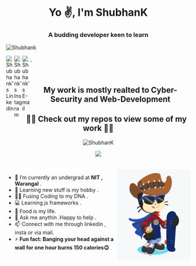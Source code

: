 
<h1 align="center">Yo ✌️, I'm ShubhanK</h1>
<h3 align="center">A budding developer keen to learn</h3>
<p align="left"> <img src="https://komarev.com/ghpvc/?username=5h0bh4nk&label=Profile%20views&color=0e75b6&style=flat" alt="Shubhank" /> </p>
<div class="align-items-center">
<a href="https://https://www.linkedin.com/in/shubhank-kulshreshtha-782627190/">
  <img align="left" alt="Shubhank's Linkedin" width="22px" src="https://cdn.jsdelivr.net/npm/simple-icons@v3/icons/linkedin.svg" />&nbsp;
</a>
<a href="https://www.instagram.com/dekul_shubhank/">
  <img align="left" alt="Shubhank's Instagram" width="22px" src="https://cdn.jsdelivr.net/npm/simple-icons@v3/icons/instagram.svg" />
</a>
<a href="mailto:kul.shubhank207@gmail.com">
  <img align="left" alt="Shubhank's E-mail" width="22px" src="https://cdn.jsdelivr.net/npm/simple-icons@v3/icons/gmail.svg" />
</a>
</div>
<br><br>

<h2 align="center">My work is mostly realted to Cyber-Security and Web-Development</h2>
<h2 align="center"> 👨‍💻  Check out my repos to view some of my work   👨‍💻</h2>
<p align="center">
  <img width="460" height="300" src="https://github-readme-stats.vercel.app/api?username=h0bh4nk&show_icons=true&count_private=true" alt="ShubhanK" ">
</p>

<p align = "center">
  <img src = "https://github-readme-streak-stats.herokuapp.com/?user=5h0bh4nk">
</p>
<br>

<img align="right" height="250px" width="200px" alt="shubhank octocat" src="octocat.png" >

- 🌱 I’m currently an undergrad at <b>NIT , Warangal</b> .<br>
- 📖 Learning new stuff is my hobby .<br>
- 👨‍💻 Fusing Coding to my DNA .<br>
- 💻 Learning js frameworks .<br>
- 🍔 Food is my life.<br>
- 💬 Ask me anythin .Happy to help .<br>
- 📫 Connect with me through linkedin , insta or via mail.<br>
- ⚡ <b>Fun fact: Banging your head against a wall for one hour burns 150 calories😉

